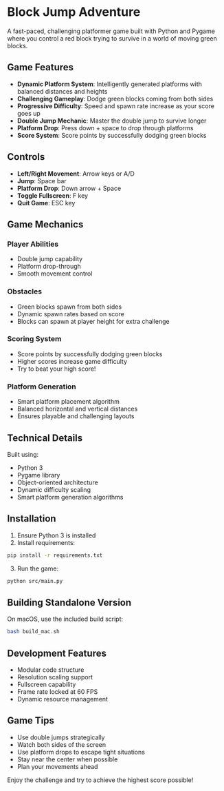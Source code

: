 # Block Jump Adventure

A fast-paced, challenging platformer game built with Python and Pygame where you control a red block trying to survive
in a world of moving green blocks.

## Game Features

- **Dynamic Platform System**: Intelligently generated platforms with balanced distances and heights
- **Challenging Gameplay**: Dodge green blocks coming from both sides
- **Progressive Difficulty**: Speed and spawn rate increase as your score goes up
- **Double Jump Mechanic**: Master the double jump to survive longer
- **Platform Drop**: Press down + space to drop through platforms
- **Score System**: Score points by successfully dodging green blocks

## Controls

- **Left/Right Movement**: Arrow keys or A/D
- **Jump**: Space bar
- **Platform Drop**: Down arrow + Space
- **Toggle Fullscreen**: F key
- **Quit Game**: ESC key

## Game Mechanics

### Player Abilities

- Double jump capability
- Platform drop-through
- Smooth movement control

### Obstacles

- Green blocks spawn from both sides
- Dynamic spawn rates based on score
- Blocks can spawn at player height for extra challenge

### Scoring System

- Score points by successfully dodging green blocks
- Higher scores increase game difficulty
- Try to beat your high score!

### Platform Generation

- Smart platform placement algorithm
- Balanced horizontal and vertical distances
- Ensures playable and challenging layouts

## Technical Details

Built using:

- Python 3
- Pygame library
- Object-oriented architecture
- Dynamic difficulty scaling
- Smart platform generation algorithms

## Installation

1. Ensure Python 3 is installed
2. Install requirements:

```bash
pip install -r requirements.txt
```

3. Run the game:

```bash
python src/main.py
```

## Building Standalone Version

On macOS, use the included build script:

```bash
bash build_mac.sh
```

## Development Features

- Modular code structure
- Resolution scaling support
- Fullscreen capability
- Frame rate locked at 60 FPS
- Dynamic resource management

## Game Tips

- Use double jumps strategically
- Watch both sides of the screen
- Use platform drops to escape tight situations
- Stay near the center when possible
- Plan your movements ahead

Enjoy the challenge and try to achieve the highest score possible!
